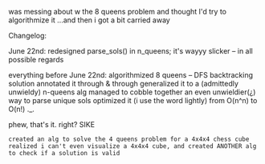 was messing about w the 8 queens problem and thought I'd try to algorithmize it
...and then i got a bit carried away

Changelog:

June 22nd:
    redesigned parse_sols() in n_queens; it's wayyy slicker – in all possible regards


everything before June 22nd:
    algorithmized 8 queens – DFS backtracking solution
    annotated it through & through
    generalized it to a (admittedly unwieldy) n-queens alg
    managed to cobble together an even unwieldier(¿) way to parse unique sols
    optimized it (i use the word lightly) from O(n^n) to O(n!) ._.

phew, that's it. right?
SIKE

    created an alg to solve the 4 queens problem for a 4x4x4 chess cube
    realized i can't even visualize a 4x4x4 cube, and created ANOTHER alg to check if a solution is valid

    